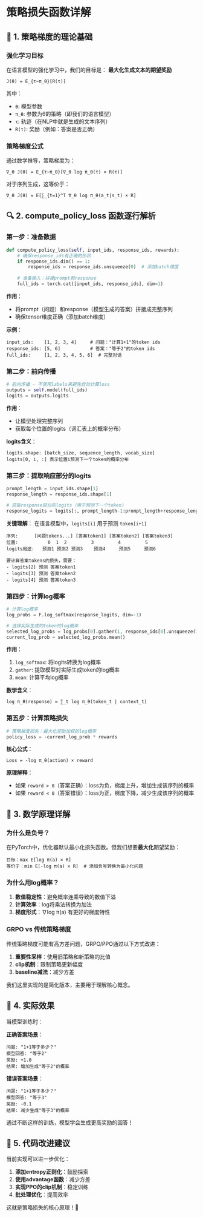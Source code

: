 # 策略损失函数详解

## 🎯 1. 策略梯度的理论基础

### 强化学习目标
在语言模型的强化学习中，我们的目标是：
**最大化生成文本的期望奖励**

```
J(θ) = E_{τ~π_θ}[R(τ)]
```

其中：
- `θ`: 模型参数
- `π_θ`: 参数为θ的策略（即我们的语言模型）
- `τ`: 轨迹（在NLP中就是生成的文本序列）
- `R(τ)`: 奖励（例如：答案是否正确）

### 策略梯度公式
通过数学推导，策略梯度为：

```
∇_θ J(θ) = E_{τ~π_θ}[∇_θ log π_θ(τ) × R(τ)]
```

对于序列生成，这等价于：

```
∇_θ J(θ) = E[∑_{t=1}^T ∇_θ log π_θ(a_t|s_t) × R]
```

## 🔍 2. compute_policy_loss 函数逐行解析

### 第一步：准备数据
```python
def compute_policy_loss(self, input_ids, response_ids, rewards):
    # 确保response_ids有正确的形状
    if response_ids.dim() == 1:
        response_ids = response_ids.unsqueeze(0)  # 添加batch维度
    
    # 准备输入：拼接prompt和response
    full_ids = torch.cat([input_ids, response_ids], dim=1)
```

**作用**：
- 将prompt（问题）和response（模型生成的答案）拼接成完整序列
- 确保tensor维度正确（添加batch维度）

**示例**：
```
input_ids:    [1, 2, 3, 4]     # 问题："计算1+1"的token ids
response_ids: [5, 6]           # 答案："等于2"的token ids  
full_ids:     [1, 2, 3, 4, 5, 6]  # 完整对话
```

### 第二步：前向传播
```python
# 前向传播 - 不使用labels来避免自动计算loss
outputs = self.model(full_ids)
logits = outputs.logits
```

**作用**：
- 让模型处理完整序列
- 获取每个位置的logits（词汇表上的概率分布）

**logits含义**：
```
logits.shape: [batch_size, sequence_length, vocab_size]
logits[0, i, :] 表示位置i预测下一个token的概率分布
```

### 第三步：提取响应部分的logits
```python
prompt_length = input_ids.shape[1]
response_length = response_ids.shape[1]

# 获取response部分的logits（用于预测下一个token）
response_logits = logits[:, prompt_length-1:prompt_length+response_length-1]
```

**关键理解**：
在语言模型中，`logits[i]` 用于预测 `token[i+1]`

```
序列:      [问题tokens...] [答案token1] [答案token2] [答案token3]
位置:           0  1  2         3         4         5
logits用途:   预测1 预测2 预测3    预测4     预测5     预测6

要计算答案tokens的损失，需要：
- logits[2] 预测 答案token1
- logits[3] 预测 答案token2  
- logits[4] 预测 答案token3
```

### 第四步：计算log概率
```python
# 计算log概率
log_probs = F.log_softmax(response_logits, dim=-1)

# 选择实际生成的token的log概率
selected_log_probs = log_probs[0].gather(1, response_ids[0].unsqueeze(1)).squeeze()
current_log_prob = selected_log_probs.mean()
```

**作用**：
1. `log_softmax`: 将logits转换为log概率
2. `gather`: 提取模型对实际生成token的log概率
3. `mean`: 计算平均log概率

**数学含义**：
```
log π_θ(response) = ∑_t log π_θ(token_t | context_t)
```

### 第五步：计算策略损失
```python
# 策略梯度损失：最大化奖励加权的log概率
policy_loss = -current_log_prob * rewards
```

**核心公式**：
```
Loss = -log π_θ(action) × reward
```

**原理解释**：
- 如果 `reward > 0`（答案正确）：loss为负，梯度上升，增加生成该序列的概率
- 如果 `reward < 0`（答案错误）：loss为正，梯度下降，减少生成该序列的概率

## 🧮 3. 数学原理详解

### 为什么是负号？
在PyTorch中，优化器默认最小化损失函数。但我们想要**最大化**期望奖励：

```
目标：max E[log π(a) × R]
等价于：min E[-log π(a) × R]  # 添加负号转换为最小化问题
```

### 为什么用log概率？
1. **数值稳定性**：避免概率连乘导致的数值下溢
2. **计算效率**：log将乘法转换为加法
3. **梯度形式**：∇log π(a) 有更好的梯度特性

### GRPO vs 传统策略梯度
传统策略梯度可能有高方差问题，GRPO/PPO通过以下方式改进：

1. **重要性采样**：使用旧策略和新策略的比值
2. **clip机制**：限制策略更新幅度
3. **baseline减法**：减少方差

我们这里实现的是简化版本，主要用于理解核心概念。

## 🎯 4. 实际效果

当模型训练时：

**正确答案场景**：
```
问题: "1+1等于多少？"
模型回答: "等于2"  
奖励: +1.0
结果: 增加生成"等于2"的概率
```

**错误答案场景**：
```
问题: "1+1等于多少？"
模型回答: "等于3"
奖励: -0.1  
结果: 减少生成"等于3"的概率
```

通过不断这样的训练，模型学会生成更高奖励的回答！

## 🔧 5. 代码改进建议

当前实现可以进一步优化：

1. **添加entropy正则化**：鼓励探索
2. **使用advantage函数**：减少方差
3. **实现PPO的clip机制**：稳定训练
4. **批处理优化**：提高效率

这就是策略损失的核心原理！🚀 